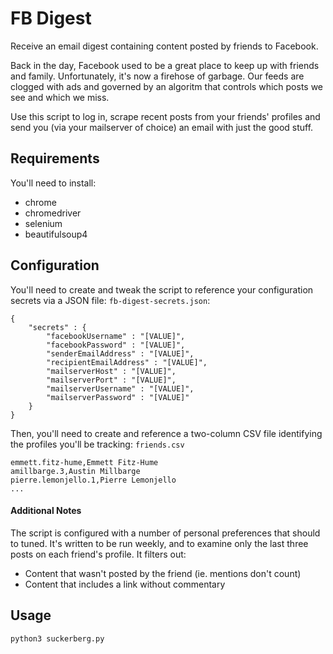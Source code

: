 # FB Digest

Receive an email digest containing content posted by friends to Facebook.

Back in the day, Facebook used to be a great place to keep up with friends and family. Unfortunately, it's now a firehose of garbage. Our feeds are clogged with ads and governed by an algoritm that controls which posts we see and which we miss.

Use this script to log in, scrape recent posts from your friends' profiles and send you (via your mailserver of choice) an email with just the good stuff.

## Requirements

You'll need to install:

- chrome
- chromedriver
- selenium
- beautifulsoup4

## Configuration

You'll need to create and tweak the script to reference your configuration secrets via a JSON file: `fb-digest-secrets.json`:

```
{
    "secrets" : {
        "facebookUsername" : "[VALUE]",
        "facebookPassword" : "[VALUE]",
        "senderEmailAddress" : "[VALUE]",
        "recipientEmailAddress" : "[VALUE]",
        "mailserverHost" : "[VALUE]",
        "mailserverPort" : "[VALUE]",
        "mailserverUsername" : "[VALUE]",
        "mailserverPassword" : "[VALUE]"
    }
}
```

Then, you'll need to create and reference a two-column CSV file identifying the profiles you'll be tracking: `friends.csv`

```
emmett.fitz-hume,Emmett Fitz-Hume
amillbarge.3,Austin Millbarge
pierre.lemonjello.1,Pierre Lemonjello
...
```

#### Additional Notes

The script is configured with a number of personal preferences that should to tuned. It's written to be run weekly, and to examine only the last three posts on each friend's profile. It filters out:

- Content that wasn't posted by the friend (ie. mentions don't count)
- Content that includes a link without commentary


## Usage

```python3 suckerberg.py```